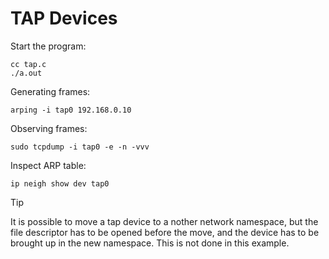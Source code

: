 # TAP Devices

Start the program:

    cc tap.c
    ./a.out

Generating frames:

    arping -i tap0 192.168.0.10

Observing frames:

    sudo tcpdump -i tap0 -e -n -vvv

Inspect ARP table:

    ip neigh show dev tap0

> [!TIP]  
> It is possible to move a tap device to a nother network namespace, but
> the file descriptor has to be opened before the move, and the device
> has to be brought up in the new namespace. This is not done in this
> example.
